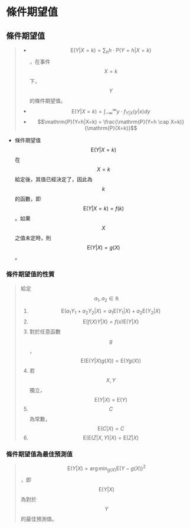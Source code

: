 # 條件期望值

## 條件期望值

> * $$\displaystyle \mathrm{E}(Y|X=k)=\sum_{h} h \cdot\mathrm{P}(Y=h|X=k)$$，在事件$$X=k$$下，$$Y$$的條件期望值。
> * $$\displaystyle \mathrm{E}(Y|X=k)=\int_{-\infty}^{\infty}y\cdot f_{Y|X}(y|x)dy$$
> * $$\mathrm{P}(Y=h|X=k) = \frac{\mathrm{P}(Y=h \cap X=k)}{\mathrm{P}(X=k)}$$

* 條件期望值$$\mathrm{E}(Y|X=k)$$在$$X=k$$給定後，其值已經決定了，因此為$$k$$的函數，即$$\mathrm{E}(Y|X=k) = f(k)$$。如果$$X$$之值未定時，則$$\mathrm{E}(Y|X) = g(X)$$。

### 條件期望值的性質

> 給定$$a_1, a_2 \in \mathbb{R}$$
>
> 1. $$\mathrm{E}(a_1Y_1+a_2Y_2|X)=a_1 \mathrm{E}(Y_1|X) + a_2 \mathrm{E}(Y_2|X)$$
> 2. $$\mathrm{E}(f(X)Y|X)=f(x)\mathrm{E}(Y|X)$$
> 3. 對於任意函數$$g$$，$$\mathrm{E}(\mathrm{E}(Y|X) g(X))=\mathrm{E}(Yg(X))$$
> 4. 若$$X,Y$$獨立，$$\mathrm{E}(Y|X)=\mathrm{E}(Y)$$
> 5. $$C$$為常數，$$\mathrm{E}(C|X)=C$$
> 6. $$\mathrm{E}(\mathrm{E}(Z|X,Y)|X)=\mathrm{E}(Z|X)$$

### 條件期望值為最佳預測值

> $$\displaystyle \mathrm{E}(Y|X) = \arg \min_{g(X)} \mathrm{E}(Y-g(X))^2$$，即$$\mathrm{E}(Y|X)$$為對於$$Y$$的最佳預測值。



